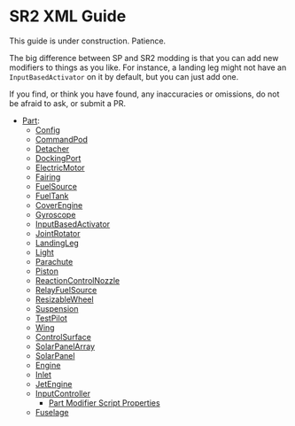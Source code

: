 # SR2 XML Guide
This guide is under construction. Patience.

The big difference between SP and SR2 modding is that you can add new modifiers to things as you like. For instance, a landing leg might not have an `InputBasedActivator` on it by default, but you can just add one.

If you find, or think you have found, any inaccuracies or omissions, do not be afraid to ask, or submit a PR.

 - [Part](Part):
   - [Config](Config)
   - [CommandPod](/CommandPod)
   - [Detacher](/Detacher)
   - [DockingPort](/DockingPort)
   - [ElectricMotor](/ElectricMotor)
   - [Fairing](/Fairing)
   - [FuelSource](/FuelSource)
   - [FuelTank](/FuelTank)
   - [CoverEngine](/CoverEngine)
   - [Gyroscope](/Gyroscope)
   - [InputBasedActivator](/InputBasedActivator)
   - [JointRotator](/JointRotator)
   - [LandingLeg](/LandingLeg)
   - [Light](/Light)
   - [Parachute](/Parachute)
   - [Piston](/Piston)
   - [ReactionControlNozzle](/ReactionControlNozzle)
   - [RelayFuelSource](/RelayFuelSource)
   - [ResizableWheel](/ResizableWheel)
   - [Suspension](/Suspension)
   - [TestPilot](/TestPilot)
   - [Wing](/Wing)
   - [ControlSurface](/ControlSurface)
   - [SolarPanelArray](/SolarPanelArray)
   - [SolarPanel](/SolarPanel)
   - [Engine](/Engine)
   - [Inlet](/Inlet)
   - [JetEngine](/JetEngine)
   - [InputController](/InputController)
     - [Part Modifier Script Properties](PartModifierScriptProperties)
   - [Fuselage](/Fuselage)